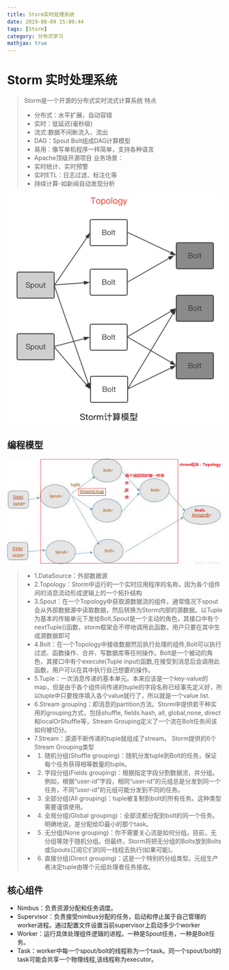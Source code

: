 ```yaml
---
title: Storm实时处理系统
date: 2019-08-09 15:09:44
tags: [Storm]
category: 分布式学习
mathjax: true  
---
```

# Storm 实时处理系统
> Storm是一个开源的分布式实时流式计算系统
> 特点
> * 分布式：水平扩展，自动容错 
> * 实时：低延迟(毫秒级) 
> * 流式:数据不间断流入、流出 
> * DAG：Spout Bolt组成DAG计算模型 
> * 易用：像写单机程序一样简单，支持各种语言 
> * Apache顶级开源项目 
> 业务场景： 
> * 实时统计、实时预警 
> * 实时ETL：日志过滤、标注化等 
> * 持续计算-如新闻自动发现分析

<!--more-->

![](Storm实时处理系统/Storm_model.png)

## 编程模型
![](Storm实时处理系统/storm_programe.png)

> * 1.DataSource：外部数据源
> * 2.Topology：Storm中运行的一个实时应用程序的名称，因为各个组件间的消息流动形成逻辑上的一个拓扑结构
> * 3.Spout：在一个Topology中获取源数据流的组件，通常情况下spout会从外部数据源中读取数据，然后转换为Storm内部的源数据。以Tuple为基本的传输单元下发给Bolt,Spout是一个主动的角色，其接口中有个nextTuple()函数，storm框架会不停地调用此函数，用户只要在其中生成源数据即可
> * 4.Bolt：在一个Topology中接收数据然后执行处理的组件,Bolt可以执行过滤、函数操作、合并、写数据库等任何操作。Bolt是一个被动的角色，其接口中有个execute(Tuple input)函数,在接受到消息后会调用此函数，用户可以在其中执行自己想要的操作。
> * 5.Tuple：一次消息传递的基本单元。本来应该是一个key-value的map，但是由于各个组件间传递的tuple的字段名称已经事先定义好，所以tuple中只要按序填入各个value就行了，所以就是一个value list.
> * 6.Stream grouping：即消息的partition方法。Storm中提供若干种实用的grouping方式，包括shuffle, fields hash, all, global,none, direct和localOrShuffle等，Stream Grouping定义了一个流在Bolt任务间该如何被切分。
> * 7.Stream：源源不断传递的tuple就组成了stream。
> Storm提供的6个Stream Grouping类型
> * 1. 随机分组(Shuffle grouping)：随机分发tuple到Bolt的任务，保证每个任务获得相等数量的tuple。
> * 2. 字段分组(Fields grouping)：根据指定字段分割数据流，并分组。例如，根据“user-id”字段，相同“user-id”的元组总是分发到同一个任务，不同“user-id”的元组可能分发到不同的任务。
> * 3. 全部分组(All grouping)：tuple被复制到bolt的所有任务。这种类型需要谨慎使用。
> * 4. 全局分组(Global grouping)：全部流都分配到bolt的同一个任务。明确地说，是分配给ID最小的那个task。
> * 5. 无分组(None grouping)：你不需要关心流是如何分组。目前，无分组等效于随机分组。但最终，Storm将把无分组的Bolts放到Bolts或Spouts订阅它们的同一线程去执行(如果可能)。
> * 6. 直接分组(Direct grouping)：这是一个特别的分组类型。元组生产者决定tuple由哪个元组处理者任务接收。

## 核心组件
* Nimbus：负责资源分配和任务调度。
* Supervisor：负责接受nimbus分配的任务，启动和停止属于自己管理的worker进程。通过配置文件设置当前supervisor上启动多少个worker
* Worker：运行具体处理组件逻辑的进程。一种是Spout任务，一种是Bolt任务。
* Task：worker中每一个spout/bolt的线程称为一个task。同一个spout/bolt的task可能会共享一个物理线程,该线程称为executor｡
